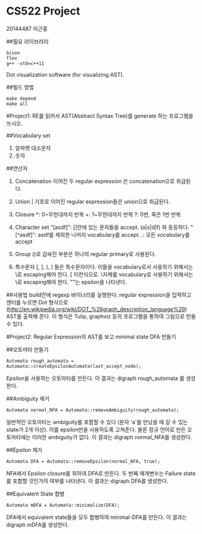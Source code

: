 # CS522 Project
20144487 이근홍

##필요 라이브러리
~~~~~~~~~~~~~{.sh}
bison
flex
g++ -std=c++11
~~~~~~~~~~~~~
Dot visualization software (for visualizing AST).

##빌드 방법
~~~~~~~~~~~~~{.sh}
make depend
make all
~~~~~~~~~~~~~

#Project1: RE를 읽어서 AST(Abstract Syntax Tree)를 generate 하는 프로그램을 쓰시오.

##Vocabulary set
1. 알파뱃 대소문자
2. 숫자

##연산자
1. Concatenation
이어진 두 regular expression 은 concatenation으로 취급된다.

2. Union
| 기호로 이어진 regular expression들은 union으로 취급된다.

3. Closure
*: 0~무한대까지 반복
+: 1~무한대까지 반복
?: 0번, 혹은 1번 반복

4. Character set
"[asdf]": []안에 있는 문자들을 accept. (a|s|d|f) 와 동등하다.
"[^asdf]": asdf를 제외한 나머지 vocabulary를 accept.
.: 모든 vocabulary를 accept

5. Group
()로 감싸진 부분은 하나의 regular primary로 사용된다.

5. 특수문자
[, ], (, ) 들은 특수문자이다.
이들을 vocabulary로서 사용하기 위해서는 \로 escaping해야 한다.
\[ 이런식으로. \자체를 vocabulary로 사용하기 위해서는 \\로 escaping해야 한다.
""는 epsilon을 나타낸다.

##사용법
build안에 regexp 바이너리를 실행한다.
regular expression을 입력하고 엔터를 누르면 Dot 형식으로 (http://en.wikipedia.org/wiki/DOT_%28graph_description_language%29)
AST를 출력해 준다.
이 형식은 Tulip, graphviz 등의 프로그램을 통하여 그림으로 만들 수 있다.

#Project2: Regular Expression의 AST를 보고 minimal state DFA 만들기

##오토마타 만들기
~~~~~~~~~~~~~{.cpp}
Automata rough_automata = Automata::createEpsilonAutomata(last_accept_node);
~~~~~~~~~~~~~
Epsilon을 사용하는 오토마타를 만든다.
이 결과는 digraph rough_automata 를 생성한다.

##Ambiguity 제거
~~~~~~~~~~~~~{.cpp}
Automata normal_NFA = Automata::removeAmbiguity(rough_automata);
~~~~~~~~~~~~~
일반적인 오토마타는 ambiguity를 포함할 수 있다 (문자 'a'를 만났을 때 갈 수 있는 state가 2개 이상).
이를 epsilon만을 사용하도록 고쳐준다.
물론 정규 언어로 만든 오토마타에는 이러한 ambiguity가 없다.
이 결과는 digraph normal_NFA를 생성한다.

##Epsilon 제거
~~~~~~~~~~~~~{.cpp}
Automata DFA = Automata::removeEpsilon(normal_NFA, true);
~~~~~~~~~~~~~
NFA에서 Epsilon closure를 취하여 DFA로 만든다.
두 번째 매개변수는 Failure state를 포함할 것인가의 여부를 나타낸다.
이 결과는 digraph DFA를 생성한다.

##Equivalent State 합병
~~~~~~~~~~~~~{.cpp}
Automata mDFA = Automata::minimalize(DFA);
~~~~~~~~~~~~~
DFA에서 equivalent state들을 모두 합병하여 minimal-DFA를 만든다.
이 결과는 digraph mDFA를 생성한다.